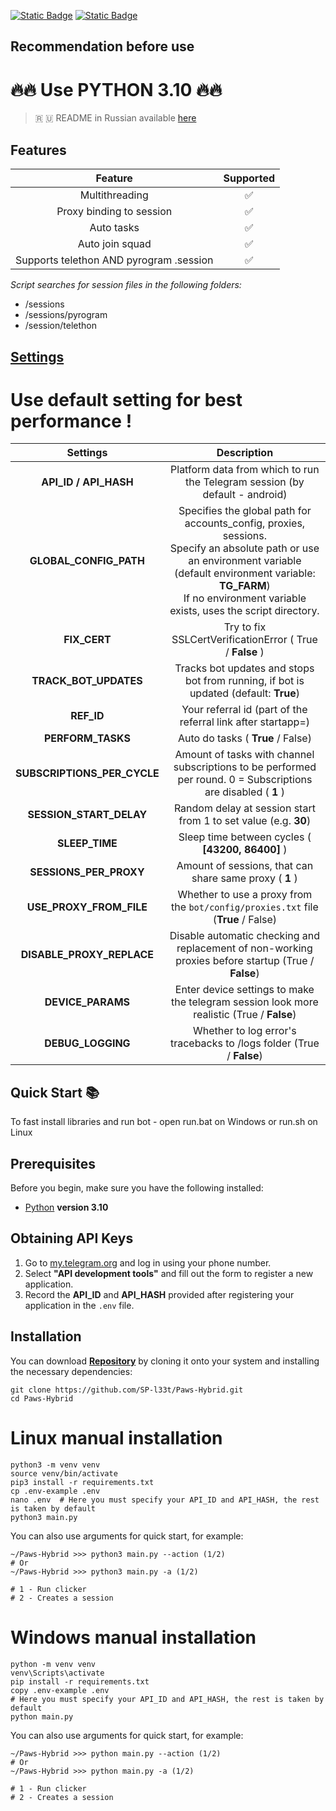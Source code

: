 [![Static Badge](https://img.shields.io/badge/Telegram-Channel-Link?style=for-the-badge&logo=Telegram&logoColor=white&logoSize=auto&color=blue)](https://t.me/+jJhUfsfFCn4zZDk0)      [![Static Badge](https://img.shields.io/badge/Telegram-Bot%20Link-Link?style=for-the-badge&logo=Telegram&logoColor=white&logoSize=auto&color=blue)](https://t.me/PAWSOG_bot/PAWS?startapp=uLnYLVgv)



## Recommendation before use

# 🔥🔥 Use PYTHON 3.10 🔥🔥

> 🇷 🇺 README in Russian available [here](README-RU.md)

## Features  
|                                  Feature                                   | Supported |
|:--------------------------------------------------------------------------:|:---------:|
|                               Multithreading                               |     ✅     |
|                          Proxy binding to session                          |     ✅     |
|                                 Auto tasks                                 |     ✅     |
|                              Auto join squad                               |     ✅     |
|                  Supports telethon AND pyrogram .session                   |     ✅     |

_Script searches for session files in the following folders:_
* /sessions
* /sessions/pyrogram
* /session/telethon


## [Settings](https://github.com/SP-l33t/Paws-Hybrid/tree/main/.env-example)

# Use default setting for best performance !
|          Settings           |                                                                                                                  Description                                                                                                                  |
|:---------------------------:|:---------------------------------------------------------------------------------------------------------------------------------------------------------------------------------------------------------------------------------------------:|
|    **API_ID / API_HASH**    |                                                                                  Platform data from which to run the Telegram session (by default - android)                                                                                  |
|   **GLOBAL_CONFIG_PATH**    | Specifies the global path for accounts_config, proxies, sessions. <br/>Specify an absolute path or use an environment variable (default environment variable: **TG_FARM**) <br/>If no environment variable exists, uses the script directory. |
|        **FIX_CERT**         |                                                                                           Try to fix  SSLCertVerificationError ( True / **False** )                                                                                           |
|    **TRACK_BOT_UPDATES**    |                                                                             Tracks bot updates and stops bot from running, if bot is updated (default: **True**)                                                                              |
|         **REF_ID**          |                                                                                         Your referral id (part of the referral link after startapp=)                                                                                          |
|      **PERFORM_TASKS**      |                                                                                                       Auto do tasks ( **True** / False)                                                                                                       |
| **SUBSCRIPTIONS_PER_CYCLE** |                                                                Amount of tasks with channel subscriptions to be performed per round. 0 = Subscriptions are disabled ( **1** )                                                                 |
|   **SESSION_START_DELAY**   |                                                                                        Random delay at session start from 1 to set value (e.g. **30**)                                                                                        |
|       **SLEEP_TIME**        |                                                                                               Sleep time between cycles ( **[43200, 86400]** )                                                                                                |
|   **SESSIONS_PER_PROXY**    |                                                                                            Amount of sessions, that can share same proxy ( **1** )                                                                                            |
|   **USE_PROXY_FROM_FILE**   |                                                                               Whether to use a proxy from the `bot/config/proxies.txt` file (**True** / False)                                                                                |
|  **DISABLE_PROXY_REPLACE**  |                                                                      Disable automatic checking and replacement of non-working proxies before startup (True / **False**)                                                                      |
|      **DEVICE_PARAMS**      |                                                                          Enter device settings to make the telegram session look more realistic  (True / **False**)                                                                           |
|      **DEBUG_LOGGING**      |                                                                                     Whether to log error's tracebacks to /logs folder (True / **False**)                                                                                      |


## Quick Start 📚

To fast install libraries and run bot - open run.bat on Windows or run.sh on Linux

## Prerequisites
Before you begin, make sure you have the following installed:
- [Python](https://www.python.org/downloads/) **version 3.10**

## Obtaining API Keys
1. Go to [my.telegram.org](https://my.telegram.org) and log in using your phone number.
2. Select **"API development tools"** and fill out the form to register a new application.
3. Record the **API_ID** and **API_HASH** provided after registering your application in the `.env` file.

## Installation
You can download [**Repository**](https://github.com/SP-l33t/Paws-Hybrid) by cloning it onto your system and installing the necessary dependencies:
```shell
git clone https://github.com/SP-l33t/Paws-Hybrid.git
cd Paws-Hybrid
```

# Linux manual installation
```shell
python3 -m venv venv
source venv/bin/activate
pip3 install -r requirements.txt
cp .env-example .env
nano .env  # Here you must specify your API_ID and API_HASH, the rest is taken by default
python3 main.py
```

You can also use arguments for quick start, for example:
```shell
~/Paws-Hybrid >>> python3 main.py --action (1/2)
# Or
~/Paws-Hybrid >>> python3 main.py -a (1/2)

# 1 - Run clicker
# 2 - Creates a session
```

# Windows manual installation
```shell
python -m venv venv
venv\Scripts\activate
pip install -r requirements.txt
copy .env-example .env
# Here you must specify your API_ID and API_HASH, the rest is taken by default
python main.py
```

You can also use arguments for quick start, for example:
```shell
~/Paws-Hybrid >>> python main.py --action (1/2)
# Or
~/Paws-Hybrid >>> python main.py -a (1/2)

# 1 - Run clicker
# 2 - Creates a session
```
